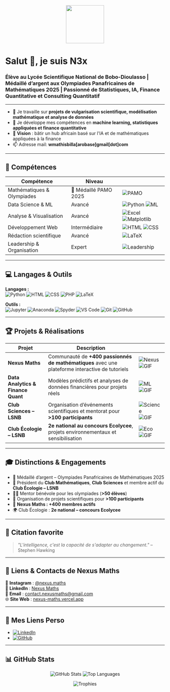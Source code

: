 <center>
  <img src="https://avatars.githubusercontent.com/u/209634335?s=96&v=4" width="120" height="120">
</center>

# Salut 👋, je suis N3x

### Élève au Lycée Scientifique National de Bobo-Dioulasso | Médaillé d’argent aux Olympiades Panafricaines de Mathématiques 2025 | Passionné de Statistiques, IA, Finance Quantitative et Consulting Quantitatif

---

- 🔭 Je travaille sur **projets de vulgarisation scientifique, modélisation mathématique et analyse de données**
- 🌱 Je développe mes compétences en **machine learning, statistiques appliquées et finance quantitative**
- 🎯 **Vision** : bâtir un hub africain basé sur l'IA et de mathématiques appliquées à la finance
- 📫 Adresse mail: **wmathisbilla[arobase]gmail[dot]com**

---

## 🧠 Compétences

| Compétence | Niveau |  |
|------------|--------|-------|
| Mathématiques & Olympiades | 🥈 Médaillé PAMO 2025 | ![PAMO](https://img.shields.io/badge/PAMO-2025-silver?style=for-the-badge&logo=mathworks&logoColor=white&animation=spin) |
| Data Science & ML | Avancé | ![Python](https://img.shields.io/badge/-Python-3776AB?style=for-the-badge&logo=python&logoColor=white&animation=spin) ![ML](https://img.shields.io/badge/-Machine_Learning-FF6F61?style=for-the-badge&animation=spin) |
| Analyse & Visualisation | Avancé | ![Excel](https://img.shields.io/badge/-Excel-217346?style=for-the-badge&logo=microsoft-excel&logoColor=white&animation=spin) ![Matplotlib](https://img.shields.io/badge/-Matplotlib-11557C?style=for-the-badge&animation=spin) |
| Développement Web | Intermédiaire | ![HTML](https://img.shields.io/badge/-HTML5-E34F26?style=for-the-badge&logo=html5&logoColor=white&animation=spin) ![CSS](https://img.shields.io/badge/-CSS3-1572B6?style=for-the-badge&logo=css3&logoColor=white&animation=spin) |
| Rédaction scientifique | Avancé | ![LaTeX](https://img.shields.io/badge/-LaTeX-008080?style=for-the-badge&logo=latex&animation=spin) |
| Leadership & Organisation | Expert | ![Leadership](https://img.shields.io/badge/-Leadership-FF69B4?style=for-the-badge&animation=spin) |

---

## 💻 Langages & Outils

**Langages :**  
![Python](https://img.shields.io/badge/-Python-3776AB?style=for-the-badge&logo=python&logoColor=white&animation=spin) ![HTML](https://img.shields.io/badge/-HTML5-E34F26?style=for-the-badge&logo=html5&logoColor=white&animation=spin) ![CSS](https://img.shields.io/badge/-CSS3-1572B6?style=for-the-badge&logo=css3&logoColor=white&animation=spin) ![PHP](https://img.shields.io/badge/-PHP-777BB4?style=for-the-badge&logo=php&animation=spin) ![LaTeX](https://img.shields.io/badge/-LaTeX-008080?style=for-the-badge&logo=latex&animation=spin)

**Outils :**  
![Jupyter](https://img.shields.io/badge/-Jupyter-F37626?style=for-the-badge&logo=jupyter&logoColor=white&animation=spin) ![Anaconda](https://img.shields.io/badge/-Anaconda-44A833?style=for-the-badge&logo=anaconda&logoColor=white&animation=spin) ![Spyder](https://img.shields.io/badge/-Spyder-FF0000?style=for-the-badge&logo=spyder-ide&logoColor=white&animation=spin) ![VS Code](https://img.shields.io/badge/-VSCode-007ACC?style=for-the-badge&logo=visual-studio-code&animation=spin) ![Git](https://img.shields.io/badge/-Git-F05032?style=for-the-badge&logo=git&logoColor=white&animation=spin) ![GitHub](https://img.shields.io/badge/-GitHub-181717?style=for-the-badge&logo=github&animation=spin)

---

## 🏆 Projets & Réalisations

| Projet | Description | |
|--------|------------|-------------|
| **Nexus Maths** | Communauté de **+400 passionnés de mathématiques** avec une plateforme interactive de tutoriels | ![Nexus](https://img.shields.io/badge/Nexus_Maths-Interactive-orange?style=for-the-badge&animation=spin) ![GIF](https://media.giphy.com/media/3o7aCTfyhYawdOXcFW/giphy.gif) |
| **Data Analytics & Finance Quant** | Modèles prédictifs et analyses de données financières pour projets réels | ![ML](https://img.shields.io/badge/ML-Projects-blue?style=for-the-badge&animation=spin) ![GIF](https://media.giphy.com/media/l0HlNQ03J5JxX6lva/giphy.gif) |
| **Club Sciences – LSNB** | Organisation d’événements scientifiques et mentorat pour **>100 participants** | ![Science](https://img.shields.io/badge/Science-Club-success?style=for-the-badge&animation=spin) ![GIF](https://media.giphy.com/media/xUPGcguWZHRC2HyBRS/giphy.gif) |
| **Club Écologie – LSNB** | **2e national au concours Ecolycee**, projets environnementaux et sensibilisation | ![Eco](https://img.shields.io/badge/Ecolycee-2%C3%A8me_national-green?style=for-the-badge&animation=spin) ![GIF](https://media.giphy.com/media/26ufnwz3wDUli7GU0/giphy.gif) |

---

## 🎓 Distinctions & Engagements

- 🥈 Médaillé d’argent – Olympiades Panafricaines de Mathématiques 2025  
- 📌 Président du **Club Mathématiques**, **Club Sciences** et membre actif du **Club Écologie – LSNB**  
- 👨‍🏫 Mentor bénévole pour les olympiades (**>50 élèves**)  
- 🌱 Organisation de projets scientifiques pour **>100 participants**  
- 🌟 **Nexus Maths : +400 membres actifs**  
- 🌍 Club Écologie : **2e national – concours Ecolycee**

---

## 💬 Citation favorite

> *"L'intelligence, c'est la capacité de s'adapter au changement."* – Stephen Hawking

---

## 🔗 Liens & Contacts de Nexus Maths

📱 **Instagram** : [@nexus.maths](https://www.instagram.com/nexus.maths?igsh=MWZoeHZjZjE4em80)  
🔗 **LinkedIn** : [Nexus Maths](https://www.linkedin.com/company/nexus-maths/)  
📧 **Email** : [contact.nexusmaths@gmail.com](mailto:contact.nexusmaths@gmail.com)  
🌐 **Site Web** : [nexus-maths.vercel.app](https://nexus-maths.vercel.app/)

---

## 🔗 Mes Liens Perso

- [![LinkedIn](https://img.shields.io/badge/LinkedIn-W.F.Mathis_BILLA-blue?logo=linkedin&logoColor=white)](https://bf.linkedin.com/in/w-f-mathis-billa-21884533)  
- [![GitHub](https://img.shields.io/badge/GitHub-Portfolio-black?logo=github&logoColor=white)](https://github.com/WMathisBilla)

---

## 📊 GitHub Stats

<p align="center">
  <img src="https://github-readme-stats.vercel.app/api?username=MathisN3x&show_icons=true&theme=radical&count_private=true" alt="GitHub Stats" />
  <img src="https://github-readme-stats.vercel.app/api/top-langs/?username=MathisN3x&layout=compact&theme=radical" alt="Top Languages" />
</p>

<p align="center">
  <img src="https://github-profile-trophy.vercel.app/?username=MathisN3x&theme=radical&no-frame=true" alt="Trophies" />
</p>
